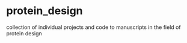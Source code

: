 # protein_design

collection of individual projects and code to manuscripts in the field of protein design
